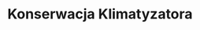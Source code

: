 ---
title: Konserwacja Klimatyzatora    
description: Lorem ipsum dolor sit amet, consectetur adipiscing elit. Maecenas tincidunt, lacus sit amet ullamcorper feugiat, neque augue vulputate dui, vel condimentum justo nunc a ipsum. Suspendisse vel mauris convallis, elementum eros vitae, placerat lectus. Ut quis eros pellentesque, venenatis est in, porta arcu. Phasellus quis velit lobortis, molestie orci sit amet, egestas tellus. In eleifend erat sit amet urna tincidunt auctor. Donec venenatis mauris ac ante accumsan, sit amet venenatis justo tristique. Vestibulum ante ipsum primis in faucibus orci luctus et ultrices posuere cubilia curae; Class aptent taciti sociosqu ad litora torquent per conubia nostra, per inceptos himenaeos. Interdum et malesuada fames ac ante ipsum primis in faucibus. Nullam nec fringilla augue. Suspendisse tincidunt ex at lectus vehicula, ac dictum erat scelerisque.
price: 1500
---